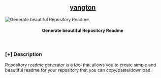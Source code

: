 <h2 align="center"><u>yangton</u></h2>

![Generate beautiful Repository Readme](images/banner.png)
<h4 align="center"> Generate beautiful Repository Readme </h4>

<p align="center">
<br>
</p>

### [+] Description
Repository readme generator is a tool that allows you to create simple and beautiful readme for your repository that you can copy/paste/download.

